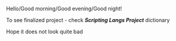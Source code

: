 Hello/Good morning/Good evening/Good night!

To see finalized project - check ***Scripting Langs Project*** dictionary

Hope it does not look quite bad
